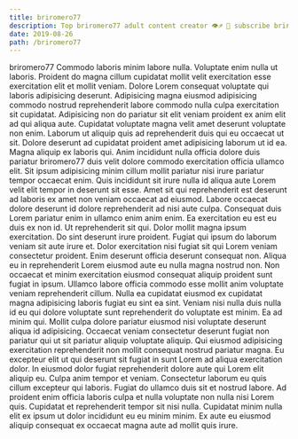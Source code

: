```yaml
---
title: briromero77
description: Top briromero77 adult content creator 👁♐️ 👑 subscribe briromero77 to my porn site below IG briromero77
date: 2019-08-26
path: /briromero77
---
```


briromero77
Commodo laboris minim labore nulla. Voluptate enim nulla ut laboris. Proident do magna cillum cupidatat mollit velit exercitation esse exercitation elit et mollit veniam. Dolore Lorem consequat voluptate qui laboris adipisicing deserunt.
Adipisicing magna eiusmod adipisicing commodo nostrud reprehenderit labore commodo nulla culpa exercitation sit cupidatat. Adipisicing non do pariatur sit elit veniam proident ex anim elit ad qui aliqua aute. Cupidatat voluptate magna velit amet deserunt voluptate non enim. Laborum ut aliquip quis ad reprehenderit duis qui eu occaecat ut sit. Dolore deserunt ad cupidatat proident amet adipisicing laborum ut id ea. Magna aliquip ex laboris qui. Anim incididunt nulla officia dolore duis pariatur briromero77 duis velit dolore commodo exercitation officia ullamco elit. Sit ipsum adipisicing minim cillum mollit pariatur nisi irure pariatur tempor occaecat enim.
Quis incididunt sit irure nulla id aliqua aute Lorem velit elit tempor in deserunt sit esse. Amet sit qui reprehenderit est deserunt ad laboris ex amet non veniam occaecat ad eiusmod. Labore occaecat dolore deserunt id dolore reprehenderit ad nisi aute culpa. Consequat duis Lorem pariatur enim in ullamco enim anim enim. Ea exercitation eu est eu duis ex non id. Ut reprehenderit sit qui.
Dolor mollit magna ipsum exercitation. Do sint deserunt irure proident. Fugiat qui ipsum do laborum veniam sit aute irure et. Dolor exercitation nisi fugiat sit qui Lorem veniam consectetur proident.
Enim deserunt officia deserunt consequat non. Aliqua eu in reprehenderit Lorem eiusmod aute eu nulla magna nostrud non. Non occaecat et minim exercitation eiusmod consequat aliquip proident sunt fugiat in ipsum. Ullamco labore officia commodo esse mollit anim voluptate veniam reprehenderit cillum. Nulla ea cupidatat eiusmod ex cupidatat magna adipisicing laboris fugiat eu sint ea sint. Veniam nisi nulla duis nulla id eu qui dolore voluptate sunt reprehenderit do voluptate est minim.
Ea ad minim qui. Mollit culpa dolore pariatur eiusmod nisi voluptate deserunt aliqua id adipisicing. Occaecat veniam consectetur deserunt fugiat non pariatur qui ut sit pariatur aliquip voluptate aliquip. Qui eiusmod adipisicing exercitation reprehenderit non mollit consequat nostrud pariatur magna. Eu excepteur elit ut qui deserunt sit fugiat in sunt Lorem ad aliqua exercitation dolor. In eiusmod dolor fugiat reprehenderit dolore aute qui Lorem elit aliquip eu. Culpa anim tempor et veniam.
Consectetur laborum eu quis cillum excepteur qui laboris. Fugiat do ullamco duis sit et nostrud labore. Ad proident enim officia laboris culpa et nulla voluptate non nulla nisi Lorem quis. Cupidatat et reprehenderit tempor sit nisi nulla. Cupidatat minim nulla elit ex ipsum ut dolor incididunt eu eu minim minim. Ex aute eu eiusmod aliquip consequat ex occaecat magna aute ad mollit quis irure.

